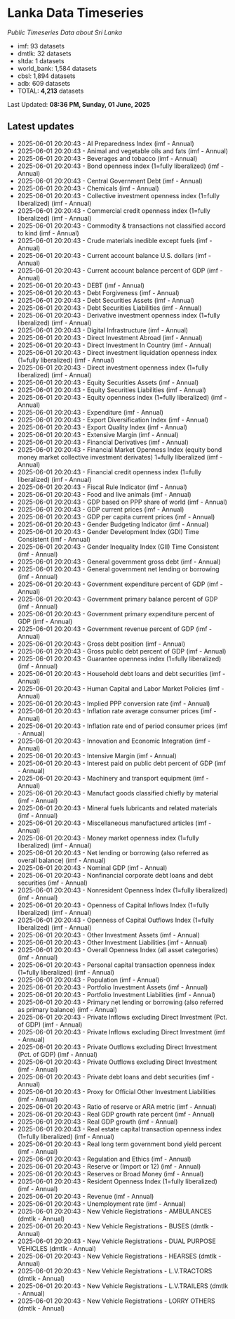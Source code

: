 # Lanka Data Timeseries
*Public Timeseries Data about Sri Lanka*

* imf: 93 datasets
* dmtlk: 32 datasets
* sltda: 1 datasets
* world_bank: 1,584 datasets
* cbsl: 1,894 datasets
* adb: 609 datasets
* TOTAL: **4,213** datasets

Last Updated: **08:36 PM, Sunday, 01 June, 2025**

## Latest updates

* 2025-06-01 20:20:43 - AI Preparedness Index (imf - Annual)
* 2025-06-01 20:20:43 - Animal and vegetable oils and fats (imf - Annual)
* 2025-06-01 20:20:43 - Beverages and tobacco (imf - Annual)
* 2025-06-01 20:20:43 - Bond openness index (1=fully liberalized) (imf - Annual)
* 2025-06-01 20:20:43 - Central Government Debt (imf - Annual)
* 2025-06-01 20:20:43 - Chemicals (imf - Annual)
* 2025-06-01 20:20:43 - Collective investment openness index (1=fully liberalized) (imf - Annual)
* 2025-06-01 20:20:43 - Commercial credit openness index (1=fully liberalized) (imf - Annual)
* 2025-06-01 20:20:43 - Commodity & transactions not classified accord to kind (imf - Annual)
* 2025-06-01 20:20:43 - Crude materials inedible except fuels (imf - Annual)
* 2025-06-01 20:20:43 - Current account balance U.S. dollars (imf - Annual)
* 2025-06-01 20:20:43 - Current account balance percent of GDP (imf - Annual)
* 2025-06-01 20:20:43 - DEBT (imf - Annual)
* 2025-06-01 20:20:43 - Debt Forgiveness (imf - Annual)
* 2025-06-01 20:20:43 - Debt Securities Assets (imf - Annual)
* 2025-06-01 20:20:43 - Debt Securities Liabilities (imf - Annual)
* 2025-06-01 20:20:43 - Derivative investment openness index (1=fully liberalized) (imf - Annual)
* 2025-06-01 20:20:43 - Digital Infrastructure (imf - Annual)
* 2025-06-01 20:20:43 - Direct Investment Abroad (imf - Annual)
* 2025-06-01 20:20:43 - Direct Investment In Country (imf - Annual)
* 2025-06-01 20:20:43 - Direct investment liquidation openness index (1=fully liberalized) (imf - Annual)
* 2025-06-01 20:20:43 - Direct investment openness index (1=fully liberalized) (imf - Annual)
* 2025-06-01 20:20:43 - Equity Securities Assets (imf - Annual)
* 2025-06-01 20:20:43 - Equity Securities Liabilities (imf - Annual)
* 2025-06-01 20:20:43 - Equity openness index (1=fully liberalized) (imf - Annual)
* 2025-06-01 20:20:43 - Expenditure (imf - Annual)
* 2025-06-01 20:20:43 - Export Diversification Index (imf - Annual)
* 2025-06-01 20:20:43 - Export Quality Index (imf - Annual)
* 2025-06-01 20:20:43 - Extensive Margin (imf - Annual)
* 2025-06-01 20:20:43 - Financial Derivatives (imf - Annual)
* 2025-06-01 20:20:43 - Financial Market Openness Index (equity bond money market collective investment derivates) 1=fully liberalized (imf - Annual)
* 2025-06-01 20:20:43 - Financial credit openness index (1=fully liberalized) (imf - Annual)
* 2025-06-01 20:20:43 - Fiscal Rule Indicator (imf - Annual)
* 2025-06-01 20:20:43 - Food and live animals (imf - Annual)
* 2025-06-01 20:20:43 - GDP based on PPP share of world (imf - Annual)
* 2025-06-01 20:20:43 - GDP current prices (imf - Annual)
* 2025-06-01 20:20:43 - GDP per capita current prices (imf - Annual)
* 2025-06-01 20:20:43 - Gender Budgeting Indicator (imf - Annual)
* 2025-06-01 20:20:43 - Gender Development Index (GDI) Time Consistent (imf - Annual)
* 2025-06-01 20:20:43 - Gender Inequality Index (GII) Time Consistent (imf - Annual)
* 2025-06-01 20:20:43 - General government gross debt (imf - Annual)
* 2025-06-01 20:20:43 - General government net lending or borrowing (imf - Annual)
* 2025-06-01 20:20:43 - Government expenditure percent of GDP (imf - Annual)
* 2025-06-01 20:20:43 - Government primary balance percent of GDP (imf - Annual)
* 2025-06-01 20:20:43 - Government primary expenditure percent of GDP (imf - Annual)
* 2025-06-01 20:20:43 - Government revenue percent of GDP (imf - Annual)
* 2025-06-01 20:20:43 - Gross debt position (imf - Annual)
* 2025-06-01 20:20:43 - Gross public debt percent of GDP (imf - Annual)
* 2025-06-01 20:20:43 - Guarantee openness index (1=fully liberalized) (imf - Annual)
* 2025-06-01 20:20:43 - Household debt loans and debt securities (imf - Annual)
* 2025-06-01 20:20:43 - Human Capital and Labor Market Policies (imf - Annual)
* 2025-06-01 20:20:43 - Implied PPP conversion rate (imf - Annual)
* 2025-06-01 20:20:43 - Inflation rate average consumer prices (imf - Annual)
* 2025-06-01 20:20:43 - Inflation rate end of period consumer prices (imf - Annual)
* 2025-06-01 20:20:43 - Innovation and Economic Integration (imf - Annual)
* 2025-06-01 20:20:43 - Intensive Margin (imf - Annual)
* 2025-06-01 20:20:43 - Interest paid on public debt percent of GDP (imf - Annual)
* 2025-06-01 20:20:43 - Machinery and transport equipment (imf - Annual)
* 2025-06-01 20:20:43 - Manufact goods classified chiefly by material (imf - Annual)
* 2025-06-01 20:20:43 - Mineral fuels lubricants and related materials (imf - Annual)
* 2025-06-01 20:20:43 - Miscellaneous manufactured articles (imf - Annual)
* 2025-06-01 20:20:43 - Money market openness index (1=fully liberalized) (imf - Annual)
* 2025-06-01 20:20:43 - Net lending or borrowing (also referred as overall balance) (imf - Annual)
* 2025-06-01 20:20:43 - Nominal GDP (imf - Annual)
* 2025-06-01 20:20:43 - Nonfinancial corporate debt loans and debt securities (imf - Annual)
* 2025-06-01 20:20:43 - Nonresident Openness Index (1=fully liberalized) (imf - Annual)
* 2025-06-01 20:20:43 - Openness of Capital Inflows Index (1=fully liberalized) (imf - Annual)
* 2025-06-01 20:20:43 - Openness of Capital Outflows Index (1=fully liberalized) (imf - Annual)
* 2025-06-01 20:20:43 - Other Investment Assets (imf - Annual)
* 2025-06-01 20:20:43 - Other Investment Liabilities (imf - Annual)
* 2025-06-01 20:20:43 - Overall Openness Index (all asset categories) (imf - Annual)
* 2025-06-01 20:20:43 - Personal capital transaction openness index (1=fully liberalized) (imf - Annual)
* 2025-06-01 20:20:43 - Population (imf - Annual)
* 2025-06-01 20:20:43 - Portfolio Investment Assets (imf - Annual)
* 2025-06-01 20:20:43 - Portfolio Investment Liabilities (imf - Annual)
* 2025-06-01 20:20:43 - Primary net lending or borrowing (also referred as primary balance) (imf - Annual)
* 2025-06-01 20:20:43 - Private Inflows excluding Direct Investment (Pct. of GDP) (imf - Annual)
* 2025-06-01 20:20:43 - Private Inflows excluding Direct Investment (imf - Annual)
* 2025-06-01 20:20:43 - Private Outflows excluding Direct Investment (Pct. of GDP) (imf - Annual)
* 2025-06-01 20:20:43 - Private Outflows excluding Direct Investment (imf - Annual)
* 2025-06-01 20:20:43 - Private debt loans and debt securities (imf - Annual)
* 2025-06-01 20:20:43 - Proxy for Official Other Investment Liabilities (imf - Annual)
* 2025-06-01 20:20:43 - Ratio of reserve or ARA metric (imf - Annual)
* 2025-06-01 20:20:43 - Real GDP growth rate percent (imf - Annual)
* 2025-06-01 20:20:43 - Real GDP growth (imf - Annual)
* 2025-06-01 20:20:43 - Real estate capital transaction openness index (1=fully liberalized) (imf - Annual)
* 2025-06-01 20:20:43 - Real long term government bond yield percent (imf - Annual)
* 2025-06-01 20:20:43 - Regulation and Ethics (imf - Annual)
* 2025-06-01 20:20:43 - Reserve or (Import or 12) (imf - Annual)
* 2025-06-01 20:20:43 - Reserves or Broad Money (imf - Annual)
* 2025-06-01 20:20:43 - Resident Openness Index (1=fully liberalized) (imf - Annual)
* 2025-06-01 20:20:43 - Revenue (imf - Annual)
* 2025-06-01 20:20:43 - Unemployment rate (imf - Annual)
* 2025-06-01 20:20:43 - New Vehicle Registrations - AMBULANCES (dmtlk - Annual)
* 2025-06-01 20:20:43 - New Vehicle Registrations - BUSES (dmtlk - Annual)
* 2025-06-01 20:20:43 - New Vehicle Registrations - DUAL PURPOSE VEHICLES (dmtlk - Annual)
* 2025-06-01 20:20:43 - New Vehicle Registrations - HEARSES (dmtlk - Annual)
* 2025-06-01 20:20:43 - New Vehicle Registrations - L.V.TRACTORS (dmtlk - Annual)
* 2025-06-01 20:20:43 - New Vehicle Registrations - L.V.TRAILERS (dmtlk - Annual)
* 2025-06-01 20:20:43 - New Vehicle Registrations - LORRY OTHERS (dmtlk - Annual)